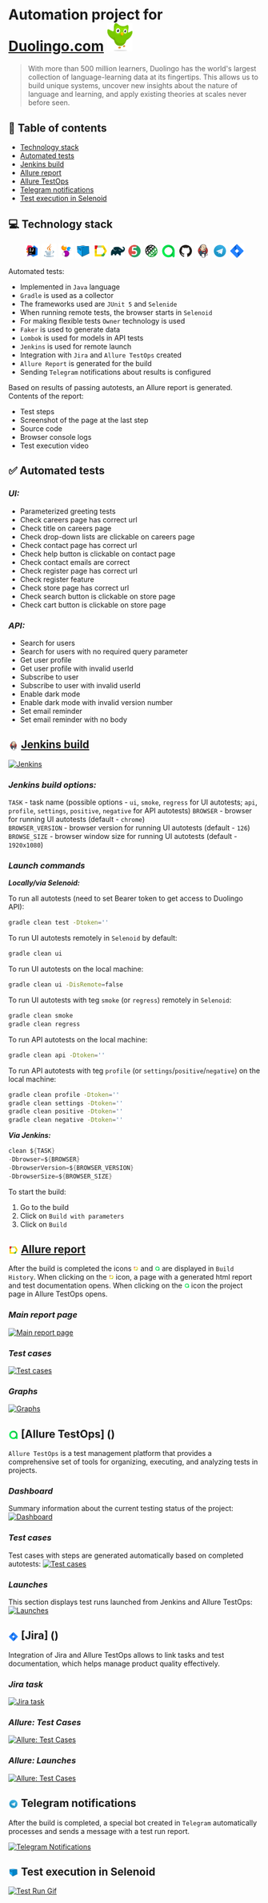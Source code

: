 # Automation project for [Duolingo.com](https://www.duolingo.com/) [<img width="10%" title="Duolingo" src="media/icons/Duolingo.svg"/>](https://www.duolingo.com/)
>With more than 500 million learners, Duolingo has the world's largest collection of language-learning data at its fingertips. This allows us to build unique systems, uncover new insights about the nature of language and learning, and apply existing theories at scales never before seen.

## :scroll: Table of contents
- [Technology stack](#computer-technology-stack)
- [Automated tests](#white_check_mark-automated-tests)
- [Jenkins build](#-jenkins-build)
- [Allure report](#-allure-report)
- [Allure TestOps](#-allure-testOps)
- [Telegram notifications](#-telegram-notifications)
- [Test execution in Selenoid](#-test-execution-in-selenoid)

## :computer: Technology stack
<p align="center">
<a href="https://www.jetbrains.com/idea/"><img width="6%" title="IntelliJ IDEA" src="media/icons/Intelij_IDEA.svg"/></a> 
<a href="https://www.java.com/"><img width="6%" title="Java" src="media/icons/Java.svg"/></a>
<a href="https://selenide.org/"><img width="6%" title="Selenide" src="media/icons/Selenide.svg"/></a> 
<a href="https://aerokube.com/selenoid/"><img width="6%" title="Selenoid" src="media/icons/Selenoid.svg"/></a>
<a href="https://github.com/allure-framework/allure2"><img width="6%" title="Allure Report" src="media/icons/Allure_Report.svg"/></a>
<a href="https://gradle.org/"><img width="6%" title="Gradle" src="media/icons/Gradle.svg"/></a> 
<a href="https://junit.org/junit5/"><img width="6%" title="JUnit5" src="media/icons/JUnit5.svg"/></a> 
<a href="https://rest-assured.io/"><img width="6%" title="RestAssured" src="media/icons/RestAssured.svg"/></a> 
<a href="https://qameta.io/"><img width="6%" title="Allure TestOps" src="media/icons/Allure_TO.svg"/></a> 
<a href="https://github.com/"><img width="6%" title="GitHub" src="media/icons/GitHub.svg"/></a> 
<a href="https://www.jenkins.io/"><img width="6%" title="Jenkins" src="media/icons/Jenkins.svg"/></a>
<a href="https://telegram.org/"><img width="6%" title="Telegram" src="media/icons/Telegram.svg"/></a> 
<a href="https://www.atlassian.com/ru/software/jira"><img width="6%" title="Jira" src="media/icons/Jira.svg"/></a>
</p>

Automated tests:
- Implemented in ```Java``` language
- ```Gradle``` is used as a collector
- The frameworks used are ```JUnit 5``` and ```Selenide```
- When running remote tests, the browser starts in ```Selenoid```
- For making flexible tests ```Owner``` technology is used
- ```Faker``` is used to generate data
- ```Lombok``` is used for models in API tests
- ```Jenkins``` is used for remote launch
- Integration with ```Jira``` and ```Allure TestOps``` created
- ```Allure Report``` is generated for the build
- Sending ```Telegram``` notifications about results is configured


Based on results of passing autotests, an Allure report is generated. Contents of the report:
* Test steps
* Screenshot of the page at the last step
* Source code
* Browser console logs
* Test execution video

## :white_check_mark: Automated tests

### *UI:*
- Parameterized greeting tests
- Check careers page has correct url
- Check title on careers page
- Check drop-down lists are clickable on careers page
- Check contact page has correct url
- Check help button is clickable on contact page
- Check contact emails are correct
- Check register page has correct url
- Check register feature
- Check store page has correct url
- Check search button is clickable on store page
- Check cart button is clickable on store page

### *API:*
- Search for users
- Search for users with no required query parameter
- Get user profile
- Get user profile with invalid userId
- Subscribe to user
- Subscribe to user with invalid userId
- Enable dark mode
- Enable dark mode with invalid version number
- Set email reminder 
- Set email reminder with no body

## <img width="4%" style="vertical-align:middle" title="Jenkins" src="media/icons/Jenkins.svg"> [Jenkins build]()
[<img width="50%" title="Jenkins" src="media/img/"/>]()

### *Jenkins build options:*
```TASK``` - task name (possible options - ```ui```, ```smoke```, ```regress``` for UI autotests; ```api```, ```profile```, ```settings```, ```positive```, ```negative``` for API autotests)
```BROWSER``` - browser for running UI autotests (default - ```chrome```)  
```BROWSER_VERSION``` - browser version for running UI autotests (default - ```126```)  
```BROWSE_SIZE``` - browser window size for running UI autotests (default - ```1920x1080```)

### *Launch commands*

***Locally/via Selenoid:***

To run all autotests (need to set Bearer token to get access to Duolingo API):
```bash
gradle clean test -Dtoken=''         
```
To run UI autotests remotely in <code>Selenoid</code> by default:
```bash
gradle clean ui
```
To run UI autotests on the local machine:
```bash
gradle clean ui -DisRemote=false
```
To run UI autotests with teg <code>smoke</code> (or <code>regress</code>) remotely in <code>Selenoid</code>:
```bash
gradle clean smoke
gradle clean regress
```
To run API autotests on the local machine:
```bash
gradle clean api -Dtoken=''
```
To run API autotests with teg <code>profile</code> (or <code>settings</code>/<code>positive</code>/<code>negative</code>) on the local machine:
```bash
gradle clean profile -Dtoken=''
gradle clean settings -Dtoken=''
gradle clean positive -Dtoken=''
gradle clean negative -Dtoken=''
```

***Via Jenkins:***
```java
clean ${TASK}
-Dbrowser=${BROWSER}
-DbrowserVersion=${BROWSER_VERSION}
-DbrowserSize=${BROWSER_SIZE}
```

To start the build:
1. Go to the build
2. Click on ```Build with parameters```
3. Click on ```Build```

## <img width="4%" style="vertical-align:middle" title="Allure_Report" src="media/icons/Allure_Report.svg"> [Allure report]()
After the build is completed the icons [<img width="2%" title="Allure" src="media/icons/Allure_Report.svg"/>]() and [<img width="2%" title="Allure TestOps" src="media/icons/Allure_TO.svg"/>]() are displayed in ```Build History```.
When clicking on the [<img width="2%" title="Allure" src="media/icons/Allure_Report.svg"/>]() icon, a page with a generated html report and test documentation opens. When clicking on the [<img width="2%" title="Allure TestOps" src="media/icons/Allure_TO.svg"/>]() icon the project page in Allure TestOps opens.
### *Main report page*
[<img width="80%" title="Main report page" src=""/>]()

### *Test cases*
[<img width="80%" title="Test cases" src=""/>]()

### *Graphs*
[<img width="80%" title="Graphs" src=""/>]()

## <img width="4%" style="vertical-align:middle" title="Allure TestOps" src="media/icons/Allure_TO.svg"> [Allure TestOps] ()

```Allure TestOps``` is a test management platform that provides a comprehensive set of tools for organizing, executing, and analyzing tests in projects.

### *Dashboard*
Summary information about the current testing status of the project:
[<img width="80%" title="Dashboard" src=""/>]()

### *Test cases*
Test cases with steps are generated automatically based on completed autotests:
[<img width="80%" title="Test cases" src=""/>]()

### *Launches*
This section displays test runs launched from Jenkins and Allure TestOps:
[<img width="80%" title="Launches" src=""/>]()

## <img width="4%" style="vertical-align:middle" title="Jira" src="media/icons/Jira.svg"> [Jira] ()

Integration of Jira and Allure TestOps allows to link tasks and test documentation, which helps manage product quality effectively.
### *Jira task*
[<img width="80%" title="Jira task" src=""/>]()

### *Allure: Test Cases*
[<img width="80%" title="Allure: Test Cases" src=""/>]()

### *Allure: Launches*
[<img width="80%" title="Allure: Test Cases" src=""/>]()

## <img width="4%" style="vertical-align:middle" title="Telegram" src="media/icons/Telegram.svg"> Telegram notifications

After the build is completed, a special bot created in ```Telegram``` automatically processes and sends a message with a test run report.

[<img width="60%" title="Telegram Notifications" src="">]()

## <img width="4%" style="vertical-align:middle" title="Selenoid" src="media/icons/Selenoid.svg"> Test execution in Selenoid

[<img width="80%" title="Test Run Gif" src="media/img/Test_Video.gif">]()
